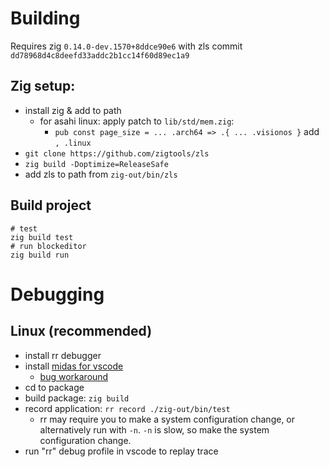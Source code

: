 # Building

Requires zig `0.14.0-dev.1570+8ddce90e6` with zls commit `dd78968d4c8deefd33addc2b1cc14f60d89ec1a9`

## Zig setup:

- install zig & add to path
  - for asahi linux: apply patch to `lib/std/mem.zig`: 
    - `pub const page_size = ... .arch64 => .{ ... .visionos }` add `, .linux`
- `git clone https://github.com/zigtools/zls`
- `zig build -Doptimize=ReleaseSafe`
- add zls to path from `zig-out/bin/zls`

## Build project

```
# test
zig build test
# run blockeditor
zig build run
```

# Debugging

## Linux (recommended)

- install rr debugger
- install [midas for vscode](https://marketplace.visualstudio.com/items?itemName=farrese.midas)
  - [bug workaround](https://github.com/farre/midas/issues/197)
- cd to package
- build package: `zig build`
- record application: `rr record ./zig-out/bin/test`
  - rr may require you to make a system configuration change, or alternatively run with `-n`. `-n` is slow, so make the system configuration change.
- run "rr" debug profile in vscode to replay trace
